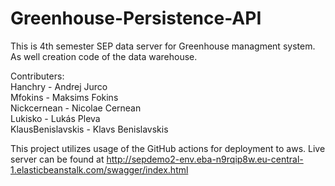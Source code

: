 # Greenhouse-Persistence-API
This is 4th semester SEP data server for Greenhouse managment system. As well creation code of the data warehouse. 

Contributers:  
 Hanchry - Andrej Jurco  
 Mfokins - Maksims Fokins  
 Nickcernean - Nicolae Cernean  
 Lukisko - Lukás Pleva  
 KlausBenislavskis - Klavs Benislavskis  

This project utilizes usage of the GitHub actions for deployment to aws.
Live server can be found at http://sepdemo2-env.eba-n9rqip8w.eu-central-1.elasticbeanstalk.com/swagger/index.html
